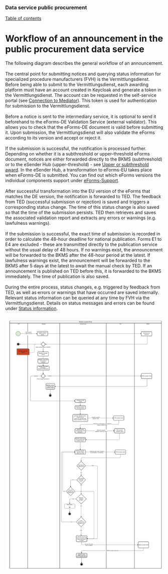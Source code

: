 ### Data service public procurement
[Table of contents](/documentation/documentation.md)
<br>

# Workflow of an announcement in the public procurement data service

The following diagram describes the general workflow of an announcement.
<br><br>
The central point for submitting notices and querying status information for specialized procedure manufacturers (FVH) is the Vermittlungsdienst. Before being able to submit to the Vermittlungsdienst, each awarding platform must have an account created in Keycloak and generate a token in the Vermittlungsdienst. The account can be requested in the self-service portal (see [Connection to Mediator](/documentation/Connection_to_mediator.md)). This token is used for authentication for submission to the Vermittlungsdienst.
<br><br>
Before a notice is sent to the intermediary service, it is optional to send it beforehand to the eForms-DE Validation Service (external validator). This allows you to check that the eForms-DE document is valid before submitting it. Upon submission, the Vermittlungsdienst will also validate the eForms according to its version and accept or reject it.
<br><br>
If the submission is successful, the notification is processed further. Depending on whether it is a subthreshold or upper-threshold eForms document, notices are either forwarded directly to the BKMS (subthreshold) or to the eSender Hub (upper-threshold) - see [Upper or subthreshold award](/documentation/Upper-or_lower-threshold-award.md). In the eSender Hub, a transformation to eForms-EU takes place when eForms-DE is submitted. You can find out which eForms versions the individual components support under [eForms-Support](/documentation/eForms_support.md).
<br><br>
After successful transformation into the EU version of the eForms that matches the DE version, the notification is forwarded to TED. The feedback from TED (successful submission or rejection) is saved and triggers a corresponding status change. The time of this status change is also saved so that the time of the submission persists. TED then retrieves and saves the associated validation report and extracts any errors or warnings (e.g. lawfulness warnings).
<br><br>
If the submission is successful, the exact time of submission is recorded in order to calculate the 48-hour deadline for national publication. Forms E1 to E4 are excluded - these are transmitted directly to the publication service without the usual delay of 48 hours. If no warnings exist, the announcement will be forwarded to the BKMS after the 48-hour period at the latest. If lawfulness warnings exist, the announcement will be forwarded to the BKMS after 5 days at the latest to await the manual check by TED. If an announcement is published on TED before this, it is forwarded to the BKMS immediately. The time of publication is also saved.
<br><br>
During the entire process, status changes, e.g. triggered by feedback from TED, as well as errors or warnings that have occurred are saved internally. Relevant status information can be queried at any time by FVH via the Vermittlungsdienst. Details on status messages and errors can be found under [Status information](documentation\Status_information.md).
<br><br>

![Workflow diagram](/documentation/images/workflow_2.png)





